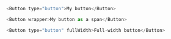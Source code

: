 ```js
<Button type="button">My button</Button>
```

```js
<Button wrapper>My button as a span</Button>
```

```js
<Button type="button" fullWidth>Full-width button</Button>
```